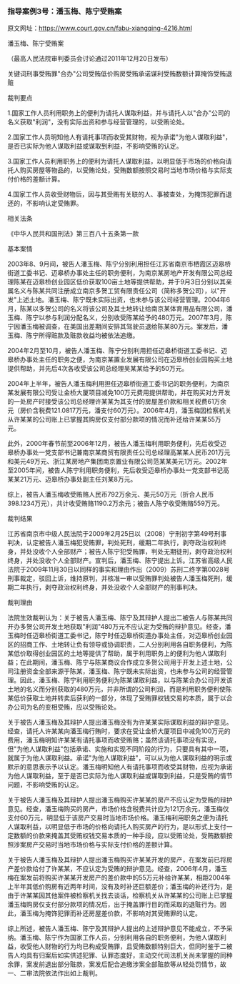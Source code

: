 ### 指导案例3号：潘玉梅、陈宁受贿案
原文网址：https://www.court.gov.cn/fabu-xiangqing-4216.html

潘玉梅、陈宁受贿案

（最高人民法院审判委员会讨论通过2011年12月20日发布）

关键词刑事受贿罪"合办"公司受贿低价购房受贿承诺谋利受贿数额计算掩饰受贿退赃

裁判要点

1.国家工作人员利用职务上的便利为请托人谋取利益，并与请托人以"合办"公司的名义获取"利润"，没有实际出资和参与经营管理的，以受贿论处。

2.国家工作人员明知他人有请托事项而收受其财物，视为承诺"为他人谋取利益"，是否已实际为他人谋取利益或谋取到利益，不影响受贿的认定。

3.国家工作人员利用职务上的便利为请托人谋取利益，以明显低于市场的价格向请托人购买房屋等物品的，以受贿论处，受贿数额按照交易时当地市场价格与实际支付价格的差额计算。

4.国家工作人员收受财物后，因与其受贿有关联的人、事被查处，为掩饰犯罪而退还的，不影响认定受贿罪。

相关法条

《中华人民共和国刑法》第三百八十五条第一款

基本案情

2003年8、9月间，被告人潘玉梅、陈宁分别利用担任江苏省南京市栖霞区迈皋桥街道工委书记、迈皋桥办事处主任的职务便利，为南京某房地产开发有限公司总经理陈某在迈皋桥创业园区低价获取100亩土地等提供帮助，并于9月3日分别以其亲属名义与陈某共同注册成立南京多贺工贸有限责任公司（简称多贺公司），以"开发"上述土地。潘玉梅、陈宁既未实际出资，也未参与该公司经营管理。2004年6月，陈某以多贺公司的名义将该公司及其土地转让给南京某体育用品有限公司，潘玉梅、陈宁以参与利润分配名义，分别收受陈某给予的480万元。2007年3月，陈宁因潘玉梅被调查，在美国出差期间安排其驾驶员退给陈某80万元。案发后，潘玉梅、陈宁所得赃款及赃款收益均被依法追缴。

2004年2月至10月，被告人潘玉梅、陈宁分别利用担任迈皋桥街道工委书记、迈皋桥办事处主任的职务之便，为南京某置业发展有限公司在迈皋桥创业园购买土地提供帮助，并先后4次各收受该公司总经理吴某某给予的50万元。

2004年上半年，被告人潘玉梅利用担任迈皋桥街道工委书记的职务便利，为南京某发展有限公司受让金桥大厦项目减免100万元费用提供帮助，并在购买对方开发的一处房产时接受该公司总经理许某某为其支付的房屋差价款和相关税费61万余元（房价含税费121.0817万元，潘支付60万元）。2006年4月，潘玉梅因检察机关从许某某的公司账上已掌握其购房仅支付部分款项的情况而补还给许某某55万元。

此外，2000年春节前至2006年12月，被告人潘玉梅利用职务便利，先后收受迈皋桥办事处一党支部书记兼南京某商贸有限责任公司总经理高某某人民币201万元和美元49万元、浙江某房地产集团南京置业有限公司范某某美元1万元。2002年至2005年间，被告人陈宁利用职务便利，先后收受迈皋桥办事处一党支部书记高某某21万元、迈皋桥办事处副主任刘某8万元。

综上，被告人潘玉梅收受贿赂人民币792万余元、美元50万元（折合人民币398.1234万元），共计收受贿赂1190.2万余元；被告人陈宁收受贿赂559万元。

裁判结果

江苏省南京市中级人民法院于2009年2月25日以（2008）宁刑初字第49号刑事判决，认定被告人潘玉梅犯受贿罪，判处死刑，缓期二年执行，剥夺政治权利终身，并处没收个人全部财产；被告人陈宁犯受贿罪，判处无期徒刑，剥夺政治权利终身，并处没收个人全部财产。宣判后，潘玉梅、陈宁提出上诉。江苏省高级人民法院于2009年11月30日以同样的事实和理由作出（2009）苏刑二终字第0028号刑事裁定，驳回上诉，维持原判，并核准一审以受贿罪判处被告人潘玉梅死刑，缓期二年执行，剥夺政治权利终身，并处没收个人全部财产的刑事判决。

裁判理由

法院生效裁判认为：关于被告人潘玉梅、陈宁及其辩护人提出二被告人与陈某共同开办多贺公司开发土地获取"利润"480万元不应认定为受贿的辩护意见。经查，潘玉梅时任迈皋桥街道工委书记，陈宁时任迈皋桥街道办事处主任，对迈皋桥创业园区的招商工作、土地转让负有领导或协调职责，二人分别利用各自职务便利，为陈某低价取得创业园区的土地等提供了帮助，属于利用职务上的便利为他人谋取利益；在此期间，潘玉梅、陈宁与陈某商议合作成立多贺公司用于开发上述土地，公司注册资金全部来源于陈某，潘玉梅、陈宁既未实际出资，也未参与公司的经营管理。因此，潘玉梅、陈宁利用职务便利为陈某谋取利益，以与陈某合办公司开发该土地的名义而分别获取的480万元，并非所谓的公司利润，而是利用职务便利使陈某低价获取土地并转卖后获利的一部分，体现了受贿罪权钱交易的本质，属于以合办公司为名的变相受贿，应以受贿论处。

关于被告人潘玉梅及其辩护人提出潘玉梅没有为许某某实际谋取利益的辩护意见。经查，请托人许某某向潘玉梅行贿时，要求在受让金桥大厦项目中减免100万元的费用，潘玉梅明知许某某有请托事项而收受贿赂；虽然该请托事项没有实现，但"为他人谋取利益"包括承诺、实施和实现不同阶段的行为，只要具有其中一项，就属于为他人谋取利益。承诺"为他人谋取利益"，可以从为他人谋取利益的明示或默示的意思表示予以认定。潘玉梅明知他人有请托事项而收受其财物，应视为承诺为他人谋取利益，至于是否已实际为他人谋取利益或谋取到利益，只是受贿的情节问题，不影响受贿的认定。

关于被告人潘玉梅及其辩护人提出潘玉梅购买许某某的房产不应认定为受贿的辩护意见。经查，潘玉梅购买的房产，市场价格含税费共计应为121万余元，潘玉梅仅支付60万元，明显低于该房产交易时当地市场价格。潘玉梅利用职务之便为请托人谋取利益，以明显低于市场的价格向请托人购买房产的行为，是以形式上支付一定数额的价款来掩盖其受贿权钱交易本质的一种手段，应以受贿论处，受贿数额按照涉案房产交易时当地市场价格与实际支付价格的差额计算。

关于被告人潘玉梅及其辩护人提出潘玉梅购买许某某开发的房产，在案发前已将房产差价款给付了许某某，不应认定为受贿的辩护意见。经查，2006年4月，潘玉梅在案发前将购买许某某开发房产的差价款中的55万元补给许某某，相距2004年上半年其低价购房有近两年时间，没有及时补还巨额差价；潘玉梅的补还行为，是由于许某某因其他案件被检察机关找去谈话，检察机关从许某某的公司账上已掌握潘玉梅购房仅支付部分款项的情况后，出于掩盖罪行目的而采取的退赃行为。因此，潘玉梅为掩饰犯罪而补还房屋差价款，不影响对其受贿罪的认定。

综上所述，被告人潘玉梅、陈宁及其辩护人提出的上述辩护意见不能成立，不予采纳。潘玉梅、陈宁作为国家工作人员，分别利用各自的职务便利，为他人谋取利益，收受他人财物的行为均已构成受贿罪，且受贿数额特别巨大，但同时鉴于二被告人均具有归案后如实供述犯罪、认罪态度好，主动交代司法机关尚未掌握的同种余罪，案发前退出部分赃款，案发后配合追缴涉案全部赃款等从轻处罚情节，故一、二审法院依法作出如上裁判。
